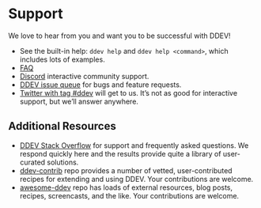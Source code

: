 # Support

We love to hear from you and want you to be successful with DDEV!

* See the built-in help: `ddev help` and `ddev help <command>`, which includes lots of examples.
* [FAQ](basics/faq.md)
* [Discord](https://discord.gg/hCZFfAMc5k) interactive community support.
* [DDEV issue queue](https://github.com/drud/ddev/issues) for bugs and feature requests.
* [Twitter with tag #ddev](https://twitter.com/search?q=%23ddev&src=typd&f=live) will get to us. It’s not as good for interactive support, but we’ll answer anywhere.

## Additional Resources

* [DDEV Stack Overflow](https://stackoverflow.com/questions/tagged/ddev) for support and frequently asked questions. We respond quickly here and the results provide quite a library of user-curated solutions.
* [ddev-contrib](https://github.com/drud/ddev-contrib) repo provides a number of vetted, user-contributed recipes for extending and using DDEV. Your contributions are welcome.
* [awesome-ddev](https://github.com/drud/awesome-ddev) repo has loads of external resources, blog posts, recipes, screencasts, and the like. Your contributions are welcome.
